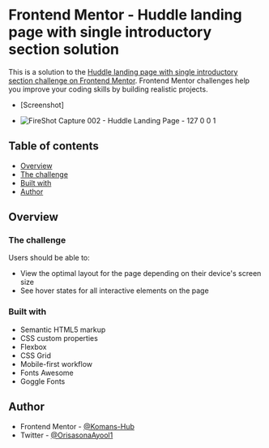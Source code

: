 # Frontend Mentor - Huddle landing page with single introductory section solution

This is a solution to the [Huddle landing page with single introductory section challenge on Frontend Mentor](https://www.frontendmentor.io/challenges/huddle-landing-page-with-a-single-introductory-section-B_2Wvxgi0). Frontend Mentor challenges help you improve your coding skills by building realistic projects. 

 - [Screenshot]
   
 - ![FireShot Capture 002 - Huddle Landing Page -  127 0 0 1](https://github.com/user-attachments/assets/1ddfd5f6-e311-4277-9b6d-9d5f9922397c)


## Table of contents

- [Overview](#overview)
- [The challenge](#the-challenge)
- [Built with](#built-with)
- [Author](#author)

## Overview

### The challenge

Users should be able to:

- View the optimal layout for the page depending on their device's screen size
- See hover states for all interactive elements on the page


### Built with

- Semantic HTML5 markup
- CSS custom properties
- Flexbox
- CSS Grid
- Mobile-first workflow
- Fonts Awesome
- Goggle Fonts


## Author

- Frontend Mentor - [@Komans-Hub](https://www.frontendmentor.io/profile/Komans-Hub)
- Twitter - [@OrisasonaAyool1](https://www.x.com/OrisasonaAyool1)
